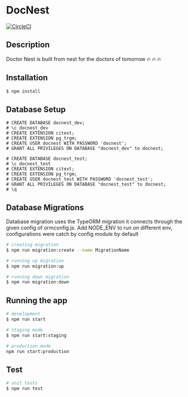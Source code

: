 # DocNest
[![CircleCI](https://circleci.com/gh/tinker-hub/docnest.svg?style=svg)](https://circleci.com/gh/tinker-hub/docnest)

## Description

Doctor Nest is built from nest for the doctors of tomorrow 🔥 🔥 🔥 

## Installation

```bash
$ npm install
```

## Database Setup

```psql
# CREATE DATABASE docnest_dev;
# \c docnest_dev
# CREATE EXTENSION citext;
# CREATE EXTENSION pg_trgm;
# CREATE USER docnest WITH PASSWORD 'docnest';
# GRANT ALL PRIVILEGES ON DATABASE "docnest_dev" to docnest;

# CREATE DATABASE docnest_test;
# \c docnest_test
# CREATE EXTENSION citext;
# CREATE EXTENSION pg_trgm;
# CREATE USER docnest_test WITH PASSWORD 'docnest_test';
# GRANT ALL PRIVILEGES ON DATABASE "docnest_test" to docnest;
# \q
```

## Database Migrations
Database migration uses the TypeORM migration it connects through
the given config of ormconfig.js. Add NODE_ENV to run on different env,
configurations were catch by config module by default

```bash
# creating migration
$ npm run migration:create --name MigrationName

# running up migration
$ npm run migration:up

# running down migration
$ npm run migration:down
```

## Running the app

```bash
# development
$ npm run start

# staging mode
$ npm run start:staging

# production mode
npm run start:production
```

## Test

```bash
# unit tests
$ npm run test
```
